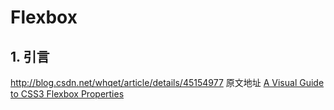 # Flexbox
## 1. 引言
http://blog.csdn.net/whqet/article/details/45154977
原文地址 [A Visual Guide to CSS3 Flexbox Properties](https://scotch.io/tutorials/a-visual-guide-to-css3-flexbox-properties)
